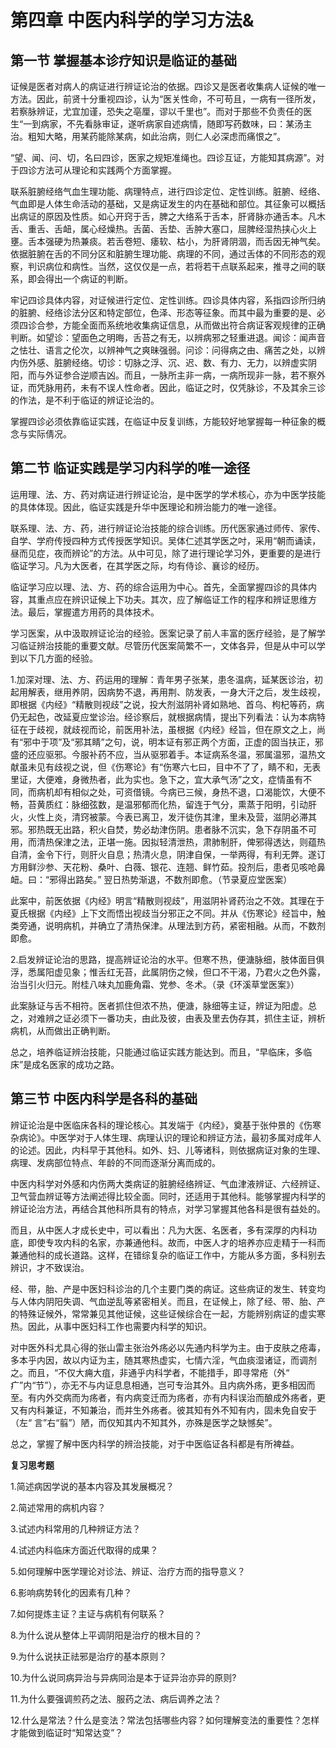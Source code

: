 # 第四章    中医内科学的学习方法&

## 第一节    掌握基本诊疗知识是临证的基础

证候是医者对病人的病证进行辨证论治的依据。四诊又是医者收集病人证候的唯一方法。因此，前贤十分重视四诊，认为“医关性命，不可苟且，一病有一径所发，若察脉辨证，尤宜加谨，恐失之亳厘，谬以千里也”。而对于那些不负责任的医生“一到病家，不先看脉审证，遂听病家自述病情，随即写药数味，曰：某汤主治。粗知大略，用某药能除某病，如此治病，则仁人必深虑而痛恨之”。

“望、闻、问、切，名曰四诊，医家之规矩准绳也。四诊互证，方能知其病源”。对于四诊方法可从理论和实践两个方面掌握。

联系脏腑经络气血生理功能、病理特点，进行四诊定位、定性训练。脏腑、经络、气血即是人体生命活动的基础，又是病证发生的内在基础和部位。其征象可以概括出病证的原因及性质。如心开窍于舌，脾之大络系于舌本，肝肾脉亦通舌本。凡木舌、重舌、舌衄，属心经燥热。舌菌、舌垫、舌肿大塞口，屈脾经湿热挟心火上壅。舌本强硬为热兼痰。若舌卷短、痿软、枯小，为肝肾阴涸，而舌因无神气矣。依据脏腑在舌的不同分区和脏腑生理功能、病理的不同，通过舌体的不同形态的观察，判识病位和病性。当然，这仅仅是一点，若将若干点联系起来，推寻之间的联系，即会得出一个病证的判断。

牢记四诊具体内容，对证候进行定位、定性训练。四诊具体内容，系指四诊所归纳的脏腑、经络诊法分区和特定部位，色泽、形态等征象。而其中最为重要的是、必须四诊合参，方能全面而系统地收集病证信息，从而做出符合病证客观规律的正确判断。如望诊：望面色之明晦，舌苔之有无，以辨病邪之轻重进退。闻诊：闻声音之怯壮、语言之伦次，以辨神气之爽昧强弱。问诊：问得病之由、痛苦之处，以辨内伤外感、脏腑经络。切诊：切脉之浮、沉、迟、数、有力、无力，以辨虚实阴阳，而与外证参合逆顺吉凶。而且，一脉所主非一病，一病所现非一脉，若不察外证，而凭脉用药，未有不误人性命者。因此，临证之时，仅凭脉诊，不及其余三诊的作法，是不利于临证的辨证论治的。

掌握四诊必须依靠临证实践，在临证中反复训练，方能较好地掌握每一种征象的概念与实际倩况。

## 第二节    临证实践是学习内科学的唯一途径

运用理、法、方、药对病证进行辨证论治，是中医学的学术核心，亦为中医学技能的具体体现。因此，临证实践是升华中医理论和辨治能力的唯一途径。

联系理、法、方、药，进行辨证论治技能的综合训练。历代医家通过师传、家传、自学、学府传授四种方式传授医学知识。吴体仁述其学医之吋，采用“朝而诵读，昼而见症，夜而辨论”的方法。从中可见，除了进行理论学习外，更重要的是进行临证学习。凡为大医者，在其学医之际，均有侍诊、襄诊的经历。

临证学习应以理、法、方、药的综合运用为中心。首先，全面掌握四诊的具体内容，其重点应在辨识证候上下功夫。其次，应了解临证工作的程序和辨证思维方法。最后，掌握遣方用药的具体技术。

学习医案，从中汲取辨证论治的经验。医案记录了前人丰富的医疗经验，是了解学习临证辨治技能的重要文献。尽管历代医案简繁不一，文体各异，但是从中可以学到以下几方面的经验。

1.加深对理、法、方、药运用的理解：青年男子张某，患冬温病，延某医诊治，初起用解表，继用养阴，因病势不退，再用荆、防发表，一身大汗之后，发生歧视，即根据《内经》“精散则视歧”之说，投大剂滋阴补肾如熟地、首乌、枸杞等药，病仍无起色，改延夏应堂诊治。经诊察后，就根据病情，提出下列看法：认为本病特征在于歧视，就歧视而论，前医用补法，虽根据《内经》经旨，但在原文之上，尚有“邪中于项”及“邪其睛”之句，说，明本证有邪正两个方面，正虚的固当扶正，邪盛的还应驱邪。今服补药不应，当从驱邪着手。本证病系冬温，邪属温邪，温热文献虽未见有歧视之说，但《伤寒论》有“伤寒六七曰，目中不了了，睛不和，无表里证，大便难，身微热者，此为实也。急下之，宜大承气汤”之文，症情虽有不同，而病机却有相似之处，可资借镜。今病已三候，身热不退，口渴能饮，大便不畅，苔黄质红：脉细弦数，是温邪郁而化热，留连于气分，熏蒸于阳明，引动肝火，火性上炎，清窍被蒙。今表已离卫，发汗徒伤其津，里未及营，滋阴必滞其邪。邪热既无出路，积火自焚，势必劫津伤阴。患者脉不沉实，急下存阴虽不可用，而清热保津之法，正堪一施。因拟轻清泄热，肃肺制肝，俾邪得透达，则蕴热自清，金令下行，则肝火自息；热清火息，阴津自保，一举两得，有利无弊。遂订方用鲜沙参、天花粉、桑叶、白薇、银花、连翘、鲜竹茹。投剂后，患者见咳呛鼻衄。曰：“邪得出路矣。” 翌日热势渐退，不数剂即愈。（节录夏应堂医案）

此案中，前医依据《内经》明言“精散则视歧”，用滋阴补肾药治之不效。其理在于夏氏根据《内经》上下文而悟出视歧当分邪正之不同。并从《伤寒论》经旨中，触类旁通，说明病机，并确立了清热保津。从理法到方药，紧密相融。从而，不数剂即愈。

2.启发辨证论治的思路，提高辨证论治的水平。但寒不热，便溏脉细，肢体面目俱浮，悉属阳虚见象；惟舌红无苔，此属阴伤之候，但口不干渴，乃君火之色外露，治当引火归元。附桂八味丸加鹿角霜、党参、冬术。（录《环溪草堂医案》）

此案脉证与舌不相符。医者抓住但浓不热，便溏，脉细等主证，辨证为阳虚。总之，对难辨之证必须下一番功夫，由此及彼，由表及里去伪存其，抓住主证，辨析病机，从而做出正确判断。

总之，培养临证辨治技能，只能通过临证实践方能达到。而且，“早临床，多临床”是成名医家的成功之路。

## 第三节    中医内科学是各科的基础

辨证论治是中医临床各科的理论核心。其发端于《内经》，奠基于张仲景的《伤寒杂病论》。中医学对于人体生理、病理认识的理论和辨证方法，最初多属对成年人的论述。因此，内科早于其他科。如外、妇、儿等诸科，则依据病证对象的生理、病理、发病部位特点、年龄的不同而逐渐分离而成的。

中医内科学对外感和内伤两大类病证的脏腑经络辨证、气血津液辨证、六经辨证、卫气营血辨证等方法阐述得比较全面。同时，还适用于其他科。能够掌握内科学的辨证论治方法，再结合其他科所具有的特点，对学习掌握其他各科是很有益处的。

而且，从中医人才成长史中，可以看出：凡为大医、名医者，多有深厚的内科功底，即使专攻内科的名家，亦兼通他科。故而，中医人才的培养亦应走精于一科而兼通他科的成长道路。这样，在错综复杂的临证工作中，方能从多方面，多科别去辨识，才不致误治。

经、带，胎、产是中医妇科诊治的几个主要门类的病证。这些病证的发生、转变均与人体内阴阳失调、气血逆乱等紧密相关。而且，在证候上，除了经、带、胎、产的特殊证候外，常常兼见其他证候，这些证候综合在一起，方能辨别病证的虚实寒热。因此，从事中医妇科工作也需要内科学的知识。

对中医外科尤具心得的张山雷主张治外疡必以先通内科学为主。由于皮肤之疮毒，多本乎内因，故以内证为主，随其寒热虚实，七情六淫，气血痰湿诸证，而调剂之。而且，“不仅大痈大疽，非通乎内科学者，不能措手，即寻常疮（外“ 疒”内“节”），亦无不与内证息息相通，岂可专治其外。且内病外疡，更多相因而至。有内外交病而为疡者，有内病变迁而为疡者，亦有内科误治而酿成外疡者，更又有内科兼证，不知兼治，而并生外疡者。彼其知有外不知有内，固未免自安于（左“ 言”右“翦”）陋，而仅知其内不知其外，亦殊是医学之缺憾矣”。

总之，掌握了解中医内科学的辨治技能，对于中医临证各科都是有所裨益。

**复习思考题**

1.简述病因学说的基本内容及其发展概况？

2.简述常用的病机内容？

3.试述内科常用的几种辨证方法？

4.试述内科临床方面近代取得的成果？

5.如何理解中医学理论对诊法、辨证、治疗方而的指导意义？

6.影响病势转化的因素有几种？

7.如何提炼主证？主证与病机有何联系？

8.为什么说从整体上平调阴阳是治疗的根木目的？

9.为什么说扶正祛邪是治疗的基本原则？

10.为什么说同病异治与异病同治是本于证异治亦异的原则?

11.为什么要强调煎药之法、服药之法、病后调养之法？

12.什么是常法？什么是变法？常法包括哪些内容？如何理解变法的重要性？怎样才能做到临证时“知常达变”？
